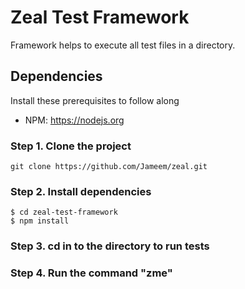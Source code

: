 # Zeal Test Framework

Framework helps to execute all test files in a directory.

## Dependencies

Install these prerequisites to follow along

- NPM: https://nodejs.org

### Step 1. Clone the project

```
git clone https://github.com/Jameem/zeal.git
```
### Step 2. Install dependencies

```
$ cd zeal-test-framework
$ npm install
```
### Step 3. cd in to the directory to run tests

### Step 4. Run the command "zme"


